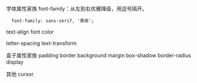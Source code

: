 
字体属性家族
font-family：从左到右优雅降级，用逗号隔开。
```
  font-family: sans-serif, '黑体';
```
text-align
font
color


letter-spacing
text-transform


盒子属性家族
padding
border
background
margin
box-shadow
border-radius
display


其他
cursor


